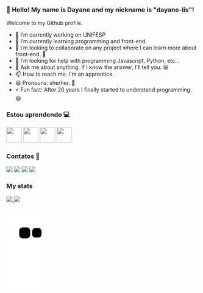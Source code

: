 ### 👋 Hello! My name is Dayane and my nickname is "dayane-lis"!
Welcome to my Github profile.

<!--
**dayane-lis/dayane-lis** is a ✨ _special_ ✨ repository because its `README.md` (this file) appears on your GitHub profile.

Here are some ideas to get you started:
-->

- 🔭 I’m currently working on UNIFESP
- 🌱 I’m currently learning programming and front-end. 
- 👯 I’m looking to collaborate on any project where I can learn more about front-end. :raising_hand:
- 🤔 I’m looking for help with programming Javascript, Python, etc...
- 💬 Ask me about anything. If I know the answer, I'll tell you. :laughing:
- 📫 How to reach me: I'm an apprentice. 
- 😄 Pronouns: she/her. :woman:
- ⚡ Fun fact: After 20 years I finally started to understand programming. :sweat_smile:


### Estou aprendendo :computer: 

<img src="https://cdn.jsdelivr.net/gh/devicons/devicon/icons/html5/html5-original-wordmark.svg" width="40" height="40"/> <img src="https://cdn.jsdelivr.net/gh/devicons/devicon/icons/css3/css3-original-wordmark.svg" width="40" height="40"/> <img src="https://cdn.jsdelivr.net/gh/devicons/devicon/icons/javascript/javascript-original.svg" width="40" height="40"/> <img src="https://cdn.jsdelivr.net/gh/devicons/devicon/icons/linux/linux-original.svg" width="40" height="40"/>




### Contatos :e-mail:

<div>
<a href="https://instagram.com/dayane_lis" target="_blank"><img src="https://img.shields.io/badge/-Instagram-%23E4405F?style=for-the-badge&logo=instagram&logoColor=white" target="_blank"></a>
<a href="https://www.twitch.tv/dayanelis" target="_blank"><img src="https://img.shields.io/badge/Twitch-9146FF?style=for-the-badge&logo=twitch&logoColor=white" target="_blank"></a>
<a href = "mailto:day.nemesis@gmail.com"><img src="https://img.shields.io/badge/Gmail-D14836?style=for-the-badge&logo=gmail&logoColor=white" target="_blank"></a>
<a href="https://www.linkedin.com/in/dayane-silva-0a41b755" target="_blank"><img src="https://img.shields.io/badge/-LinkedIn-%230077B5?style=for-the-badge&logo=linkedin&logoColor=white" target="_blank"></a>   
</div>



### My stats 
<div>
<a href="https://github.com/dayane-lis">
<img height="180em" src="https://github-readme-stats.vercel.app/api/top-langs/?username=dayane-lis&layout=compact&langs_count=7&theme=panda"/>
<img height="180em" src="https://github-readme-stats.vercel.app/api?username=dayane-lis&show_icons=true&theme=panda&include_all_commits=true&count_private=true"/>
</div>
  
  
  ## 
  
  ![Snake animation](https://github.com/dayane-lis/dayane-lis/blob/output/github-contribution-grid-snake.svg)
